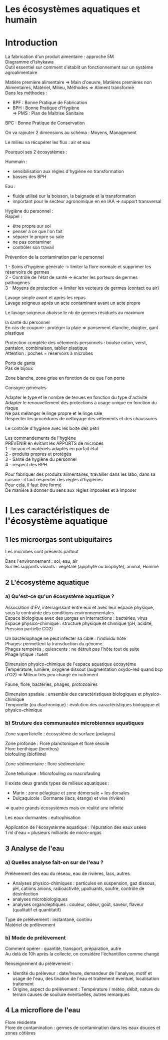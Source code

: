 # Les écosystèmes aquatiques et humain  

# Introduction  

La fabrication d'un produit aimentaire : approche 5M  
Diagramme d'Ishykawa  
Outil essentiel sur comment s'établit un fonctionnement sur un système agroalimentaire  

Matière première alimentaire => Main d'oeuvre, Matières premières non Alimentaires, Matériel, Milieu, Méthodes => Aliment transformé  
Dans les méthodes : 
- BPF : Bonne Pratique de Fabrication  
- BPH : Bonne Pratique d'Hygiène  
=> PMS : Plan de Maîtrise Sanitaire  

BPC : Bonne Pratique de Conservation  

On va rajouter 2 dimensions au schéma : Moyens, Management  

Le milieu va récupérer les flux : air et eau  

Pourquoi ses 2 écosystèmes :  

Hummain :  

- sensibilisation aux règles d'hygiène en transformation  
- basses des BPH  

Eau :  

- fluide utilisé our la boisson, la baignade et la transformation  
- important pour le secteur agronomique en en IAA => support transversal  

Hygiène du personnel :  
Rappel :  

- être propre sur soi  
- penser à ce que l'on fait  
- séparer le propre su sale  
- ne pas contaminer  
- contrôler son travail  

Prévention de la contamination par le personnel  

1 - Soins d'hygiène générale -> limiter la flore normale et supprimer les réservoirs de germes  
2 - Contrôle de l'état de santé -> écarter les porteurs de germes pathogènes  
3 - Moyens de protection -> limiter les vecteurs de germes (contact ou air)  

Lavage simple avant et après les repas  
Lavage soigneux après un acte contaminant avant un acte propre  

Le lavage soigneux abaisse le nb de germes résiduels au maximum  

la santé du personnel  
En cas de coupure : protéger la plaie => pansement étanche, doigtier, gant plastique  

Protection complète des vêtements personnels : boulse coton, verst, pantalon, combinaison, tablier plastique  
Attention : poches = réservoirs à microbes  

Ports de gants  
Pas de bijoux  

Zone blanche, zone grise en fonction de ce que l'on porte  

Consigne générales  

Adapter le type et le nombre de tenues en fonction du type d'activité  
Adapter le renouvellement des protections à usage unique en fonction du risque  
Ne pas mélanger le linge propre et le linge sale  
Respecter les procédures de nettoyage des vêtements et des chaussures  

Le contrôle d'hygiène avec les boite des pétri  

Les commandements de l'hygiène  
PRÉVENIR en évitant les APPORTS de microbes  
1 - locaux et matériels adaptés en parfait état  
2 - produits propres et protégés  
3 - Santé de hygiène du personnel  
4 - respect des BPH  

Pour fabriquer des produits alimentaires, travailler dans les labo, dans sa cuisine : il faut respecter des règles d'hygiènes  
Pour cela, il faut être formé  
De manière à donner du sens aux règles imposées et à imposer  

# I Les caractéristiques de l'écosystème aquatique  

## 1 les microorgas sont ubiquitaires  

Les microbes sont présents partout  

Dans l'environnement : sol, eau, air  
Sur les supports vivants : végétale (apiphyte ou biophyte), animal, Homme  

## 2 L'écosystème aquatique  

### a) Qu'est-ce qu'un écosystème aquatique ? 

Association d'EV, interragissant entre eux et avec leur espace physique, sous la contrainte des conditions environnementales  
Espace biologique avec des µorgas en interractions : bactéries, virus  
Espace physico-chimique : structure physique et chimique (pH, acidité, Pression partielle CO2)  

Un bactériophage ne peut infecter sa cible : l'individu hôte  
Phages: permettent la transduction du génome  
Phages tempérés ; quiescents : ne détruit pas l'hôte tout de suite  
Phage lytique : tuent  

Dimension physico-chimique de l'espace aquatique écosytème  
Température, lumière, oxygène dissout (augmentation oxydo-red quand bcp d'O2) => Mileux très peu chargé en nutriment

Faune, flore, bactéries, phages, protozoaires

Dimension spatiale : ensemble des caractéristiques biologiques et physico-chimique  
Temporelle (ou diachronique) : évolution des caractéristiques biologique et physico-chimique  

### b) Struture des communautés microbiennes aquatiques  

Zone superficielle : écosystème de surface (pelagos) 

Zone profonde : Flore planctonique et flore sessile  
Flore benthique (benthos)  
biofouling (biofilme)  

Zone sédimentaire : flore sédimentaire  

Zone tellurique : Microfouling ou macrofauling  

Il existe deux grands types de milieux aquatiques :  

- Marin : zone pélagique et zone démersale + les dorsales  
- Dulçaquicole : Dormante (lacs, étangs) et vive (rivière)  

=> quatre grands écosystèmes mais en réalité une infinité  

Les eaux dormantes : eutrophisation  

Application de l'écosystèrme aquatique : l'épuration des eaux usées  
1 ml d'eau = plusieurs milliards de micro-orgas  

## 3 Analyse de l'eau  

### a) Quelles analyse fait-on sur de l'eau ?  

Prélèvement des eau du réseau, eau de rivières, lacs, autres  
- Analyses physico-chimiques : particules en suspension, gaz dissous, pH, cations anions, radioactivité, µpolluants, soufre, contrôle de désinfection  
- analyses microbiologiques  
- analyses organoleptiques : couleur, odeur, goût, saveur, flaveur (qualitatif et quantitatif)  

Type de prélèvement : instantané, continu  
Matériel de prélèvement  

### b) Mode de prélèvement  

Comment opérer : quantité, transport, préparation, autre  
Au delà de 10h après la collecte, on considère l'échantillon comme changé  

Renseignement du prélèvement :  
- Identité du préleveur : date/heure, demandeur de l'analyse, motif et usage de l'eau, des tination de l'eau et traitement éventuel, localisation traitement  
- Origine, aspect du prélèvement : Température / météo, débit, nature du terrain causes de souilure éventuelles, autres remarques  

## 4 La microflore de l'eau

Flore résidente  
Flore de contamination : germes de contamination dans les eaux douces et zones côtières  

